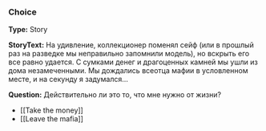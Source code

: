 ### Choice
**Type:** Story

**StoryText:** На удивление, коллекционер поменял сейф (или в прошлый раз на разведке мы неправильно запомнили модель), но вскрыть его все равно удается. С сумками денег и драгоценных камней мы ушли из дома незамеченными. Мы дождались всеотца мафии в условленном месте, и на секунду я задумался…

**Question:** Действительно ли это то, что мне нужно от жизни?

- [[Take the money]]
- [[Leave the mafia]]
